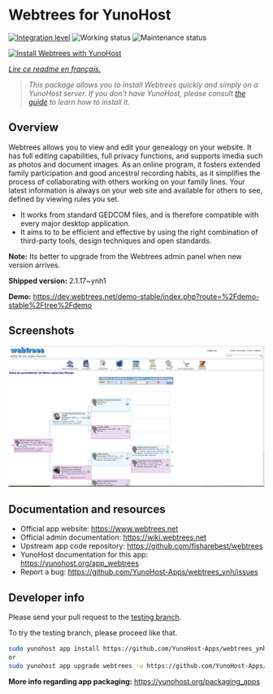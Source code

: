 <!--
N.B.: This README was automatically generated by https://github.com/YunoHost/apps/tree/master/tools/README-generator
It shall NOT be edited by hand.
-->

# Webtrees for YunoHost

[![Integration level](https://dash.yunohost.org/integration/webtrees.svg)](https://dash.yunohost.org/appci/app/webtrees) ![Working status](https://ci-apps.yunohost.org/ci/badges/webtrees.status.svg) ![Maintenance status](https://ci-apps.yunohost.org/ci/badges/webtrees.maintain.svg)

[![Install Webtrees with YunoHost](https://install-app.yunohost.org/install-with-yunohost.svg)](https://install-app.yunohost.org/?app=webtrees)

*[Lire ce readme en français.](./README_fr.md)*

> *This package allows you to install Webtrees quickly and simply on a YunoHost server.
If you don't have YunoHost, please consult [the guide](https://yunohost.org/#/install) to learn how to install it.*

## Overview

Webtrees allows you to view and edit your genealogy on your website. It has full editing capabilities, full privacy functions, and supports imedia such as photos and document images. As an online program, it fosters extended family participation and good ancestral recording habits, as it simplifies the process of collaborating with others working on your family lines. Your latest information is always on your web site and available for others to see, defined by viewing rules you set.

- It works from standard GEDCOM files, and is therefore compatible with every major desktop application.
- It aims to to be efficient and effective by using the right combination of third-party tools, design techniques and open standards.

**Note:** Its better to upgrade from the Webtrees admin panel when new version arrives.


**Shipped version:** 2.1.17~ynh1

**Demo:** https://dev.webtrees.net/demo-stable/index.php?route=%2Fdemo-stable%2Ftree%2Fdemo

## Screenshots

![Screenshot of Webtrees](./doc/screenshots/1200px-Webtrees.png)

## Documentation and resources

* Official app website: <https://www.webtrees.net>
* Official admin documentation: <https://wiki.webtrees.net>
* Upstream app code repository: <https://github.com/fisharebest/webtrees>
* YunoHost documentation for this app: <https://yunohost.org/app_webtrees>
* Report a bug: <https://github.com/YunoHost-Apps/webtrees_ynh/issues>

## Developer info

Please send your pull request to the [testing branch](https://github.com/YunoHost-Apps/webtrees_ynh/tree/testing).

To try the testing branch, please proceed like that.

``` bash
sudo yunohost app install https://github.com/YunoHost-Apps/webtrees_ynh/tree/testing --debug
or
sudo yunohost app upgrade webtrees -u https://github.com/YunoHost-Apps/webtrees_ynh/tree/testing --debug
```

**More info regarding app packaging:** <https://yunohost.org/packaging_apps>
